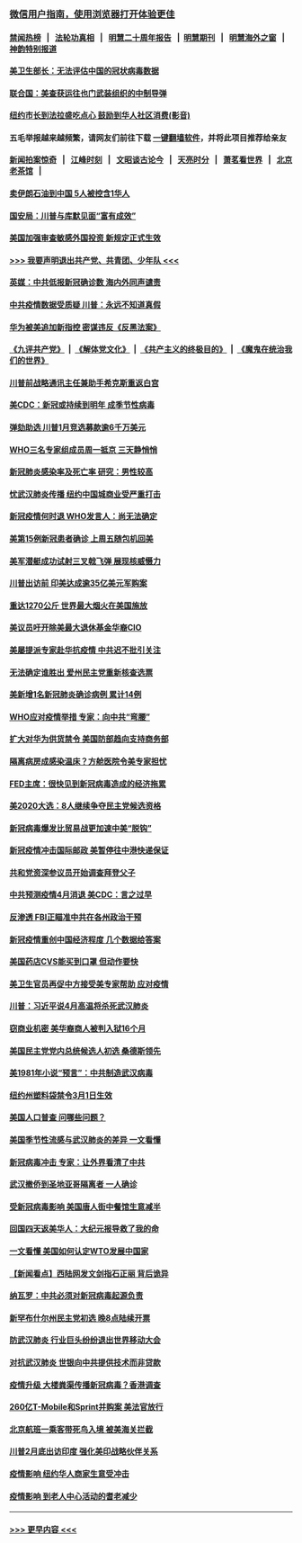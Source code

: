### [微信用户指南，使用浏览器打开体验更佳](https://github.com/gfw-breaker/banned-news1/blob/master/indexes/wechat-guide.md?t=0)
#### [禁闻热榜](热点新闻.md?t=0)  &nbsp;&nbsp;|&nbsp;&nbsp; [法轮功真相](https://github.com/gfw-breaker/truth/blob/master/README.md?t=0) &nbsp;&nbsp;|&nbsp;&nbsp; [明慧二十周年报告](https://github.com/gfw-breaker/mh-reports/blob/master/README.md?t=0) &nbsp;&nbsp;|&nbsp;&nbsp;[明慧期刊](https://github.com/gfw-breaker/mh-qikan) &nbsp;&nbsp;|&nbsp;&nbsp; [明慧海外之窗](https://github.com/gfw-breaker/mh-news/blob/master/README.md?t=0) &nbsp;&nbsp;|&nbsp;&nbsp; [神韵特别报道](https://github.com/gfw-breaker/mh-news/blob/master/shenyun.md?t=0)
#### [美卫生部长：无法评估中国的冠状病毒数据](../pages/nsc412/n11869301.md?t=02150255) 
#### [联合国：美查获运往也门武装组织的中制导弹](../pages/nsc412/n11868677.md?t=02150255) 
#### [纽约市长到法拉盛吃点心  鼓励到华人社区消费(影音)](../pages/nsc412/n11868197.md?t=02150255) 
#### 五毛举报越来越频繁，请网友们前往下载 [一键翻墙软件](https://github.com/gfw-breaker/ssr-accounts)，并将此项目推荐给亲友
#### [新闻拍案惊奇](https://github.com/gfw-breaker/banned-news1/blob/master/pages/link4.md) &nbsp;&nbsp;|&nbsp;&nbsp; [江峰时刻](https://github.com/gfw-breaker/banned-news1/blob/master/pages/link4.md) &nbsp;&nbsp;|&nbsp;&nbsp; [文昭谈古论今](https://github.com/gfw-breaker/banned-news1/blob/master/pages/link4.md) &nbsp;&nbsp;|&nbsp;&nbsp; [天亮时分](https://github.com/gfw-breaker/banned-news1/blob/master/pages/link4.md) &nbsp;&nbsp;|&nbsp;&nbsp; [萧茗看世界](https://github.com/gfw-breaker/banned-news1/blob/master/pages/link4.md) &nbsp;&nbsp;|&nbsp;&nbsp; [北京老茶馆](https://github.com/gfw-breaker/banned-news1/blob/master/pages/link4.md) &nbsp;&nbsp;|&nbsp;&nbsp; 
#### [卖伊朗石油到中国  5人被控含1华人](../pages/nsc412/n11867988.md?t=02150255) 
#### [国安局：川普与库默见面“富有成效”](../pages/nsc412/n11867976.md?t=02150255) 
#### [美国加强审查敏感外国投资 新规定正式生效](../pages/nsc412/n11868041.md?t=02150255) 
#### [>>> 我要声明退出共产党、共青团、少年队 <<<](https://github.com/begood0513/goodnews/blob/master/quit/letter.md) 
#### [英媒：中共低报新冠确诊数 海内外同声谴责](../pages/nsc412/n11867421.md?t=02150255) 
#### [中共疫情数据受质疑 川普：永远不知道真假](../pages/nsc412/n11867195.md?t=02150255) 
#### [华为被美追加新指控 密谋违反《反黑法案》](../pages/nsc412/n11867191.md?t=02150255) 
#### [《九评共产党》](https://github.com/begood0513/9ping.md/blob/master/README.md) &nbsp;|&nbsp; [《解体党文化》](../../../../jtdwh.md/blob/master/README.md)  &nbsp;|&nbsp; [《共产主义的终极目的》](../../../../gczydzjmd.md/blob/master/README.md) &nbsp;|&nbsp; [《魔鬼在统治我们的世界》](../../../../mgztzwmdsj.md/blob/master/README.md) 
#### [川普前战略通讯主任兼助手希克斯重返白宫](../pages/nsc412/n11867104.md?t=02150255) 
#### [美CDC：新冠或持续到明年 成季节性病毒](../pages/nsc412/n11867279.md?t=02150255) 
#### [弹劾助选 川普1月竞选募款逾6千万美元](../pages/nsc412/n11866950.md?t=02150255) 
#### [WHO三名专家组成员周一抵京 三天静悄悄](../pages/nsc412/n11866947.md?t=02150255) 
#### [新冠肺炎感染率及死亡率 研究：男性较高](../pages/nsc412/n11866956.md?t=02150255) 
#### [忧武汉肺炎传播 纽约中国城商业受严重打击](../pages/nsc412/n11866902.md?t=02150255) 
#### [新冠疫情何时退 WHO发言人：尚无法确定](../pages/nsc412/n11866864.md?t=02150255) 
#### [美第15例新冠患者确诊 上周五随包机回美](../pages/nsc412/n11866852.md?t=02150255) 
#### [美军潜艇成功试射三叉戟飞弹 展现核威慑力](../pages/nsc412/n11866046.md?t=02150255) 
#### [川普出访前 印美达成逾35亿美元军购案](../pages/nsc412/n11865444.md?t=02150255) 
#### [重达1270公斤 世界最大烟火在美国施放](../pages/nsc412/n11865198.md?t=02150255) 
#### [美议员吁开除美最大退休基金华裔CIO](../pages/nsc412/n11865230.md?t=02150255) 
#### [美屡提派专家赴华抗疫情 中共迟不批引关注](../pages/nsc412/n11864719.md?t=02150255) 
#### [无法确定谁胜出 爱州民主党重新核查选票](../pages/nsc412/n11864830.md?t=02150255) 
#### [美新增1名新冠肺炎确诊病例 累计14例](../pages/nsc412/n11864893.md?t=02150255) 
#### [WHO应对疫情举措 专家：向中共“弯腰”](../pages/nsc412/n11864727.md?t=02150255) 
#### [扩大对华为供货禁令 美国防部趋向支持商务部](../pages/nsc412/n11864773.md?t=02150255) 
#### [隔离病房成感染温床？方舱医院令美专家担忧](../pages/nsc412/n11864575.md?t=02150255) 
#### [FED主席：很快见到新冠病毒造成的经济拖累](../pages/nsc412/n11864507.md?t=02150255) 
#### [美2020大选：8人继续争夺民主党候选资格](../pages/nsc412/n11864327.md?t=02150255) 
#### [新冠病毒爆发比贸易战更加速中美“脱钩”](../pages/nsc412/n11864470.md?t=02150255) 
#### [新冠疫情冲击国际邮政 美暂停往中港快递保证](../pages/nsc412/n11864207.md?t=02150255) 
#### [共和党资深参议员开始调查拜登父子](../pages/nsc412/n11863984.md?t=02150255) 
#### [中共预测疫情4月消退 美CDC：言之过早](../pages/nsc412/n11864310.md?t=02150255) 
#### [反渗透 FBI正瞄准中共在各州政治干预](../pages/nsc412/n11864300.md?t=02150255) 
#### [新冠疫情重创中国经济程度 几个数据给答案](../pages/nsc412/n11864203.md?t=02150255) 
#### [美国药店CVS能买到口罩 但动作要快](../pages/nsc412/n11862438.md?t=02150255) 
#### [美卫生官员再促中方接受美专家帮助 应对疫情](../pages/nsc412/n11864043.md?t=02150255) 
#### [川普：习近平说4月高温将杀死武汉肺炎](../pages/nsc412/n11860814.md?t=02150255) 
#### [窃商业机密 美华裔商人被判入狱16个月](../pages/nsc412/n11863911.md?t=02150255) 
#### [美国民主党党内总统候选人初选 桑德斯领先](../pages/nsc412/n11863475.md?t=02150255) 
#### [美1981年小说“预言”：中共制造武汉病毒](../pages/nsc412/n11863306.md?t=02150255) 
#### [纽约州塑料袋禁令3月1日生效](../pages/nsc412/n11862832.md?t=02150255) 
#### [美国人口普查  问哪些问题？](../pages/nsc412/n11862808.md?t=02150255) 
#### [美国季节性流感与武汉肺炎的差异 一文看懂](../pages/nsc412/n11862428.md?t=02150255) 
#### [新冠病毒冲击 专家：让外界看清了中共](../pages/nsc412/n11862280.md?t=02150255) 
#### [武汉撤侨到圣地亚哥隔离者 一人确诊](../pages/nsc412/n11862460.md?t=02150255) 
#### [受新冠病毒影响 美国唐人街中餐馆生意减半](../pages/nsc412/n11861940.md?t=02150255) 
#### [回国四天返美华人：大纪元报导救了我的命](../pages/nsc412/n11862181.md?t=02150255) 
#### [一文看懂 美国如何认定WTO发展中国家](../pages/nsc412/n11862051.md?t=02150255) 
#### [【新闻看点】西陆网发文剑指石正丽 背后诡异](../pages/nsc412/n11861792.md?t=02150255) 
#### [纳瓦罗：中共必须对新冠病毒起源负责](../pages/nsc412/n11861810.md?t=02150255) 
#### [新罕布什尔州民主党初选 晚8点陆续开票](../pages/nsc412/n11861872.md?t=02150255) 
#### [防武汉肺炎 行业巨头纷纷退出世界移动大会](../pages/nsc412/n11861795.md?t=02150255) 
#### [对抗武汉肺炎 世银向中共提供技术而非贷款](../pages/nsc412/n11861652.md?t=02150255) 
#### [疫情升级 大楼粪渠传播新冠病毒？香港调查](../pages/nsc412/n11861556.md?t=02150255) 
#### [260亿T-Mobile和Sprint并购案 美法官放行](../pages/nsc412/n11861511.md?t=02150255) 
#### [北京航班一乘客带死鸟入境 被美海关拦截](../pages/nsc412/n11861317.md?t=02150255) 
#### [川普2月底出访印度 强化美印战略伙伴关系](../pages/nsc412/n11860557.md?t=02150255) 
#### [疫情影响  纽约华人商家生意受冲击](../pages/nsc412/n11860284.md?t=02150255) 
#### [疫情影响  到老人中心活动的耆老减少](../pages/nsc412/n11860199.md?t=02150255) 

----
#### [ >>> 更早内容 <<< ](../indexes/nsc412-earlier.md)
